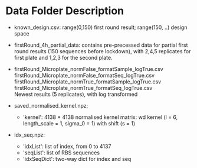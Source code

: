 # Data Folder Description

- known_design.csv: range(0,150) first round result; range(150, ..) design space

- firstRound_4h_partial_data: contains pre-precessed data for partial first round results (150 sequences before lockdown), with 2,4,5 replicates for first plate and 1,2,3 for the second plate. 

- firstRound_Microplate_normFalse_formatSample_logTrue.csv
  firstRound_Microplate_normFalse_formatSeq_logTrue.csv
  firstRound_Microplate_normTrue_formatSample_logTrue.csv
  firstRound_Microplate_normTrue_formatSeq_logTrue.csv  
  Newest results (5 replicates), with log transformed  


- saved_normalised_kernel.npz: 
  - 'kernel': 4138 * 4138 normalised kernel matrix: wd kernel (l = 6, length_scale = 1, sigma_0 = 1) with shift (s = 1)

- idx_seq.npz: 
  - 'idxList': list of index, from 0 to 4137
  - 'seqList': list of RBS sequences
  - 'idxSeqDict': two-way dict for index and seq
